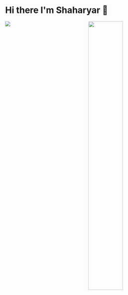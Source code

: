 # Hi there I'm Shaharyar 🤝

<img align="left" src="https://github-readme-stats.vercel.app/api?username=Shaharyar-saleem&show_icons=true&theme=radical" />

<img align="right" width="47%" src="https://github-readme-stats.vercel.app/api/top-langs/?username=Shaharyar-saleem&layout=compact" />

